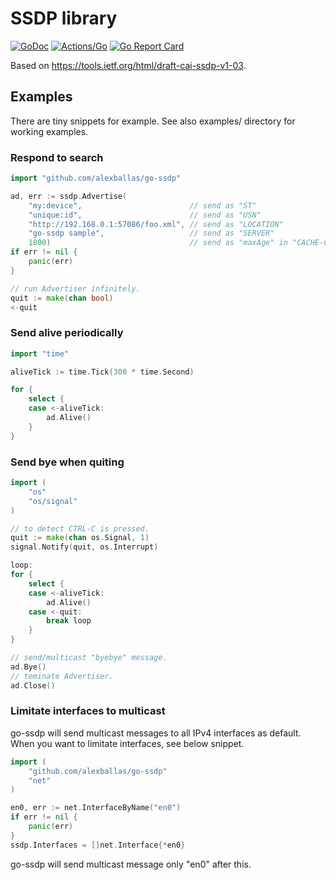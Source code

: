 # SSDP library

[![GoDoc](https://godoc.org/github.com/alexballas/go-ssdp?status.svg)](https://godoc.org/github.com/alexballas/go-ssdp)
[![Actions/Go](https://github.com/alexballas/go-ssdp/workflows/Go/badge.svg)](https://github.com/alexballas/go-ssdp/actions?query=workflow%3AGo)
[![Go Report Card](https://goreportcard.com/badge/github.com/alexballas/go-ssdp)](https://goreportcard.com/report/github.com/alexballas/go-ssdp)

Based on <https://tools.ietf.org/html/draft-cai-ssdp-v1-03>.

## Examples

There are tiny snippets for example.  See also examples/ directory for working
examples.

### Respond to search

```go
import "github.com/alexballas/go-ssdp"

ad, err := ssdp.Advertise(
    "my:device",                        // send as "ST"
    "unique:id",                        // send as "USN"
    "http://192.168.0.1:57086/foo.xml", // send as "LOCATION"
    "go-ssdp sample",                   // send as "SERVER"
    1800)                               // send as "maxAge" in "CACHE-CONTROL"
if err != nil {
    panic(err)
}

// run Advertiser infinitely.
quit := make(chan bool)
<-quit
```

### Send alive periodically

```go
import "time"

aliveTick := time.Tick(300 * time.Second)

for {
    select {
    case <-aliveTick:
        ad.Alive()
    }
}
```

### Send bye when quiting

```go
import (
    "os"
    "os/signal"
)

// to detect CTRL-C is pressed.
quit := make(chan os.Signal, 1)
signal.Notify(quit, os.Interrupt)

loop:
for {
    select {
    case <-aliveTick:
        ad.Alive()
    case <-quit:
        break loop
    }
}

// send/multicast "byebye" message.
ad.Bye()
// teminate Advertiser.
ad.Close()
```

### Limitate interfaces to multicast

go-ssdp will send multicast messages to all IPv4 interfaces as default.
When you want to limitate interfaces, see below snippet.

```go
import (
    "github.com/alexballas/go-ssdp"
    "net"
)

en0, err := net.InterfaceByName("en0")
if err != nil {
    panic(err)
}
ssdp.Interfaces = []net.Interface{*en0}
```

go-ssdp will send multicast message only "en0" after this.
